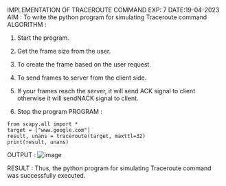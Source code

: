 IMPLEMENTATION OF TRACEROUTE COMMAND
EXP: 7
DATE:19-04-2023
AIM :
To write the python program for simulating Traceroute command
ALGORITHM :
1. Start the program.
2. Get the frame size from the user.
3. To create the frame based on the user request.
4. To send frames to server from the client side.
5. If your frames reach the server, it will send ACK signal to client
otherwise it will sendNACK signal to client.

6. Stop the program
PROGRAM :
```
from scapy.all import *
target = ["www.google.com"]
result, unans = traceroute(target, maxttl=32)
print(result, unans)
```
OUTPUT :
![image](https://github.com/aparnabalasubrmanian/EX-7/assets/123351172/0fdb5179-e262-4240-b4a0-80239a996818)

RESULT :
Thus, the python program for simulating Traceroute command was successfully executed.

